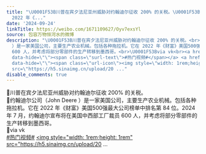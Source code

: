 ```yaml
---
title: "\U0001F53B川普在宾夕法尼亚州威胁对约翰迪尔征收 200% 的关税。\U0001F53B约翰迪尔公司（John Deere ）是一家美国公司，主要生产农业机械。包括各种拖拉机。它在
  2022 年《..."
date: '2024-09-24'
linkTitle: https://weibo.com/1671109627/Oyv7exsYl
source: 包容万物恒河水的微博
description: "\U0001F53B川普在宾夕法尼亚州威胁对约翰迪尔征收 200% 的关税。<br>\U0001F53B约翰迪尔公司（John Deere
  ）是一家美国公司，主要生产农业机械。包括各种拖拉机。它在 2022 年《财富》美国500强最大公司榜单中排名第 84 位。2024 年 7 月，约翰迪尔宣布将在美国中西部工厂裁员
  600 人，并考虑将部分零部件的生产转移到墨西哥。<br>\U0001F53Bvia vk<br><a href=\"https://m.weibo.cn/search?containerid=231522type%3D1%26t%3D10%26q%3D%23%E7%83%AD%E9%97%A8%E8%A7%86%E9%A2%91%23&amp;isnewpage=1\"
  data-hide=\"\"><span class=\"surl-text\">#热门视频#</span></a> <a href=\"https://video.weibo.com/show?fid=1034:5082227391004719\"
  data-hide=\"\"><span class=\"url-icon\"><img style=\"width: 1rem;height: 1rem\"
  src=\"https://h5.sinaimg.cn/upload/20 ..."
disable_comments: true
---
```

🔻川普在宾夕法尼亚州威胁对约翰迪尔征收 200% 的关税。<br>🔻约翰迪尔公司（John Deere ）是一家美国公司，主要生产农业机械。包括各种拖拉机。它在 2022 年《财富》美国500强最大公司榜单中排名第 84 位。2024 年 7 月，约翰迪尔宣布将在美国中西部工厂裁员 600 人，并考虑将部分零部件的生产转移到墨西哥。<br>🔻via vk<br><a href="https://m.weibo.cn/search?containerid=231522type%3D1%26t%3D10%26q%3D%23%E7%83%AD%E9%97%A8%E8%A7%86%E9%A2%91%23&amp;isnewpage=1" data-hide=""><span class="surl-text">#热门视频#</span></a> <a href="https://video.weibo.com/show?fid=1034:5082227391004719" data-hide=""><span class="url-icon"><img style="width: 1rem;height: 1rem" src="https://h5.sinaimg.cn/upload/20 ...